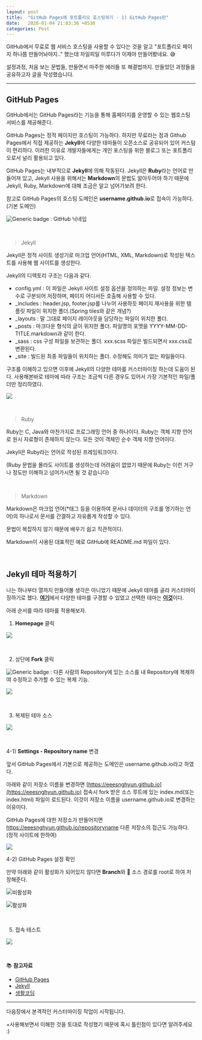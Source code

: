 ```yaml
---
layout: post
title:  "GitHub Pages에 포트폴리오 호스팅하기 - 1) GitHub Pages란"
date:   2020-01-04 21:03:36 +0530
categories: Post
---
```

GitHub에서 무료로 웹 서비스 호스팅을 사용할 수 있다는 것을 알고 "포트폴리오 페이지 하나쯤 만들어놔야지.." 했는데 차일피일 미루다가 이제야 만들어봤네요. :sweat_smile:

설정과정, 처음 보는 문법들, 만들면서 마주한 에러들 또 해결법까지. 만들었던 과정들을 공유하고자 글을 작성했습니다.

------

## GitHub Pages

GitHub에서는 GitHub Pages라는 기능을 통해 홈페이지를 운영할 수 있는 웹호스팅 서비스를 제공해준다.

GitHub Pages는 정적 페이지만 호스팅이 가능하다. 하지만 무료라는 점과 Github Pages에서 직접 제공하는 **Jekyll**에 다양한 테마들이 오픈소스로 공유되어 있어 커스텀이 편리하다. 이러한 이유로 개발자들에게는 개인 포스팅을 위한 블로그 또는 포트폴리오로서 널리 활용되고 있다.



GitHub Pages는 내부적으로 **Jekyll**에 의해 작동된다.  Jekyll은 **Ruby**라는 언어로 만들어져 있고, Jekyll 사용을 위해서는 **Markdown**의 문법도 알아두어야 하기 때문에 Jekyll, Ruby, Markdown에 대해 조금은 알고 넘어가보려 한다.



참고로 GitHub Pages의 호스팅 도메인은 **username.github.io**로 접속이 가능하다.(기본 도메인)

![Generic badge](https://img.shields.io/badge/-username-2E4DA7?style=flat) : GitHub 닉네임

<br>

>  Jekyll

Jekyll은 정적 사이트 생성기로 마크업 언어(HTML, XML, Markdown)로 작성된 텍스트를 사용해 웹 사이트를 생성한다.

Jekyll의 디렉토리 구조는 다음과 같다. 

* config.yml : 이 파일은 Jekyll 사이트 설정 옵션을 정의하는 파일. 설정 정보는 변수로 구분되어 저장하며, 페이지 어디서든 호출해 사용할 수 있다.
* _includes : header.jsp, footer.jsp를 나누어 사용하듯 페이지 재사용을 위한 템플릿 파일이 위치한 폴더.(Spring tiles와 같은 개념?)
* _layouts : 말 그대로 페이지 레이아웃을 담당하는 파일이 위치한 폴더.
* _posts : 마크다운 형식의 글이 위치한 폴더. 파일명의 포맷을 YYYY-MM-DD-TITLE.markdown과 같이 한다.
* _sass : css 구성 파일을 보관하는 폴더. xxx.scss 파일은 빌드되면서 xxx.css로 변환된다.
* _site : 빌드된 최종 파일들이 위치하는 폴더. 수정해도 의미가 없는 파일들이다.

구조를 이해하고 있으면 이후에 Jekyll의 다양한 테마를 커스터마이징 하는데 도움이 된다. 사용해본바로 테마에 따라 구조는 조금씩 다른 경우도 있어서 가장 기본적인 파일/폴더만 정리하였다.

![](/assets/img/post1/post1_img1.png)

<br>

> Ruby

Ruby는 C, Java와 마찬가지로 프로그래밍 언어 중 하나이다. Ruby는 객체 지향 언어로 원시 자료형이 존재하지 않는다. 모든 것이 객체인 순수 객체 지향 언어이다.



Jekyll은 Ruby라는 언어로 작성된 프레임워크이다.

(Ruby 문법을 몰라도 사이트를 생성하는데 어려움이 없었기 때문에 Ruby는 이런 거구나 정도만 이해하고 넘어가시면 될 것 같습니다)

<br>

> Markdown

Markdown은 마크업 언어(*태그 등을 이용하여 문서나 데이터의 구조를 명기하는 언어)의 하나로서 문서를 간결하고 자유롭게 작성할 수 있다.

문법이 복잡하지 않기 때문에 배우기 쉽고 직관적이다.



Markdown이 사용된 대표적인 예로 GitHub에 README.md 파일이 있다.

<br>

## Jekyll 테마 적용하기

나는 하나부터 열까지 만들어볼 생각은 아니었기 때문에 Jekyll 테마를 골라 커스터마이징하기로 했다. [**여기**](http://jekyllthemes.org/)에서 다양한 테마를 구경할 수 있었고 선택한 테마는 [**이것**](http://jekyllthemes.org/themes/PlainWhite-Jekyll/)이다.

아래 순서를 따라 테마를 적용해보자.

1) **Homepage** 클릭

![](/assets/img/post1/post1_img2.png)

<br>

2) 상단에 **Fork** 클릭

![Generic badge](https://img.shields.io/badge/-fork-2E4DA7?style=flat) : 다른 사람의 Repository에 있는 소스를 내 Repository에 복제하여 수정하고 추가할 수 있는 복제 기능.

![](/assets/img/post1/post1_img3.png)

<br>

3) 복제된 테마 소스

![](/assets/img/post1/post1_img4.png)

<br>

4-1) **Settings - Repository name** 변경

앞서 GitHub Pages에서 기본으로 제공하는 도메인은 username.github.io라고 하였다.

아래와 같이 저장소 이름을 변경하면 [https://eeesnghyun.github.io](https://eeesnghyun.github.io) 접속시 fork 받은 소스 루트에 있는 index.md(또는 index.html) 파일이 로드된다. 이것이 저장소 이름을 username.github.io로 변경하는 이유이다.



GitHub Pages에 대한 저장소가 만들어지면 https://eeesnghyun.github.io/repositoryname 다른 저장소의 접근도 가능하다.(정적 사이트에 한하여)

![](/assets/img/post1/post1_img5.png)



4-2) GitHub Pages 설정 확인

만약 아래와 같이 활성화가 되어있지 않다면 **Branch**와 :open_file_folder: ​소스 경로를 root로 하여 저장해준다.

![비활성화](/assets/img/post1/post1_img6.png "비활성화 상태")

![활성화](/assets/img/post1/post1_img7.png)

<br>

5) 접속 테스트

![](/assets/img/post1/post1_img8.png)

<br>

:books: **참고자료**

* [GitHub Pages](https://pages.github.com/)
* [Jekyll](http://jekyllrb-ko.github.io/docs/)
* [생활코딩](https://opentutorials.org/course/3084/18891)

------

다음장에서 본격적인 커스터마이징 작업이 시작됩니다.

+사용해보면서 이해한 것을 토대로 작성했기 때문에 혹시 틀린점이 있다면 알려주세요 :)
